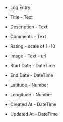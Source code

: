 * Log Entry

* Title - Text
* Description - Text
* Comments - Text
* Rating - scale of 1 -10
* Image - Text - url
* Start Date - DateTime
* End Date - DateTime
* Latitude - Number
* Longitude - Number
* Created At - DateTime
* Updated At - DateTime
